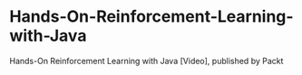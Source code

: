 # Hands-On-Reinforcement-Learning-with-Java
Hands-On Reinforcement Learning with Java [Video], published by Packt 
